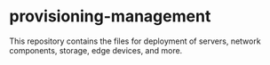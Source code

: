 # provisioning-management
This repository contains the files for deployment of servers, network components, storage, edge devices, and more.
